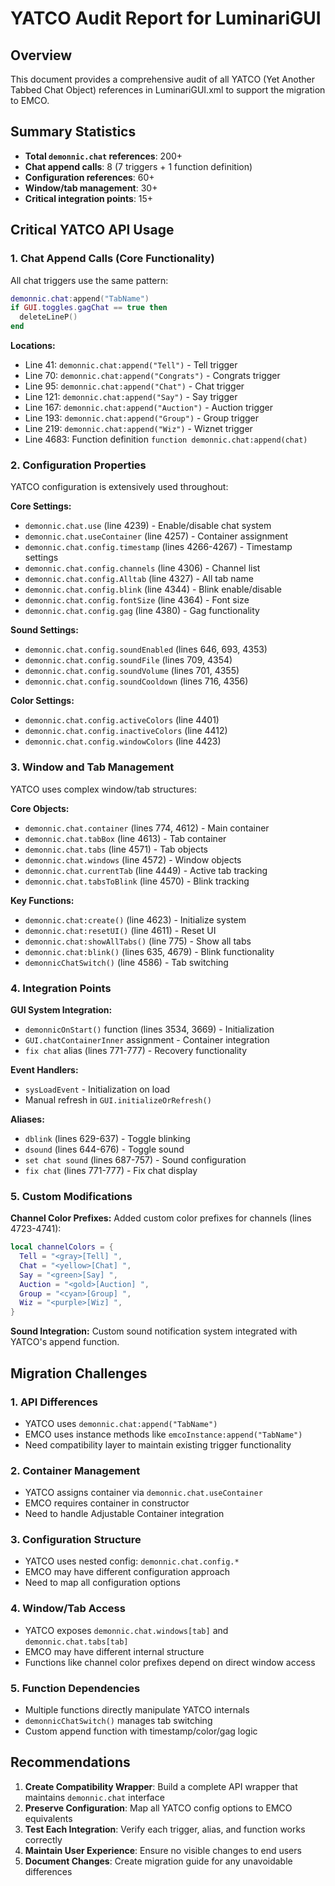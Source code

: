 # YATCO Audit Report for LuminariGUI

## Overview
This document provides a comprehensive audit of all YATCO (Yet Another Tabbed Chat Object) references in LuminariGUI.xml to support the migration to EMCO.

## Summary Statistics
- **Total `demonnic.chat` references**: 200+
- **Chat append calls**: 8 (7 triggers + 1 function definition)
- **Configuration references**: 60+
- **Window/tab management**: 30+
- **Critical integration points**: 15+

## Critical YATCO API Usage

### 1. Chat Append Calls (Core Functionality)
All chat triggers use the same pattern:
```lua
demonnic.chat:append("TabName")
if GUI.toggles.gagChat == true then
  deleteLineP()
end
```

**Locations:**
- Line 41: `demonnic.chat:append("Tell")` - Tell trigger
- Line 70: `demonnic.chat:append("Congrats")` - Congrats trigger  
- Line 95: `demonnic.chat:append("Chat")` - Chat trigger
- Line 121: `demonnic.chat:append("Say")` - Say trigger
- Line 167: `demonnic.chat:append("Auction")` - Auction trigger
- Line 193: `demonnic.chat:append("Group")` - Group trigger
- Line 219: `demonnic.chat:append("Wiz")` - Wiznet trigger
- Line 4683: Function definition `function demonnic.chat:append(chat)`

### 2. Configuration Properties
YATCO configuration is extensively used throughout:

**Core Settings:**
- `demonnic.chat.use` (line 4239) - Enable/disable chat system
- `demonnic.chat.useContainer` (line 4257) - Container assignment
- `demonnic.chat.config.timestamp` (lines 4266-4267) - Timestamp settings
- `demonnic.chat.config.channels` (line 4306) - Channel list
- `demonnic.chat.config.Alltab` (line 4327) - All tab name
- `demonnic.chat.config.blink` (line 4344) - Blink enable/disable
- `demonnic.chat.config.fontSize` (line 4364) - Font size
- `demonnic.chat.config.gag` (line 4380) - Gag functionality

**Sound Settings:**
- `demonnic.chat.config.soundEnabled` (lines 646, 693, 4353)
- `demonnic.chat.config.soundFile` (lines 709, 4354)
- `demonnic.chat.config.soundVolume` (lines 701, 4355)
- `demonnic.chat.config.soundCooldown` (lines 716, 4356)

**Color Settings:**
- `demonnic.chat.config.activeColors` (line 4401)
- `demonnic.chat.config.inactiveColors` (line 4412)
- `demonnic.chat.config.windowColors` (line 4423)

### 3. Window and Tab Management
YATCO uses complex window/tab structures:

**Core Objects:**
- `demonnic.chat.container` (lines 774, 4612) - Main container
- `demonnic.chat.tabBox` (line 4613) - Tab container
- `demonnic.chat.tabs` (line 4571) - Tab objects
- `demonnic.chat.windows` (line 4572) - Window objects
- `demonnic.chat.currentTab` (line 4449) - Active tab tracking
- `demonnic.chat.tabsToBlink` (line 4570) - Blink tracking

**Key Functions:**
- `demonnic.chat:create()` (line 4623) - Initialize system
- `demonnic.chat:resetUI()` (line 4611) - Reset UI
- `demonnic.chat:showAllTabs()` (line 775) - Show all tabs
- `demonnic.chat:blink()` (lines 635, 4679) - Blink functionality
- `demonnicChatSwitch()` (line 4586) - Tab switching

### 4. Integration Points

**GUI System Integration:**
- `demonnicOnStart()` function (lines 3534, 3669) - Initialization
- `GUI.chatContainerInner` assignment - Container integration
- `fix chat` alias (lines 771-777) - Recovery functionality

**Event Handlers:**
- `sysLoadEvent` - Initialization on load
- Manual refresh in `GUI.initializeOrRefresh()`

**Aliases:**
- `dblink` (lines 629-637) - Toggle blinking
- `dsound` (lines 644-676) - Toggle sound
- `set chat sound` (lines 687-757) - Sound configuration
- `fix chat` (lines 771-777) - Fix chat display

### 5. Custom Modifications

**Channel Color Prefixes:**
Added custom color prefixes for channels (lines 4723-4741):
```lua
local channelColors = {
  Tell = "<gray>[Tell] ",
  Chat = "<yellow>[Chat] ",
  Say = "<green>[Say] ",
  Auction = "<gold>[Auction] ",
  Group = "<cyan>[Group] ",
  Wiz = "<purple>[Wiz] ",
}
```

**Sound Integration:**
Custom sound notification system integrated with YATCO's append function.

## Migration Challenges

### 1. API Differences
- YATCO uses `demonnic.chat:append("TabName")` 
- EMCO uses instance methods like `emcoInstance:append("TabName")`
- Need compatibility layer to maintain existing trigger functionality

### 2. Container Management
- YATCO assigns container via `demonnic.chat.useContainer`
- EMCO requires container in constructor
- Need to handle Adjustable Container integration

### 3. Configuration Structure
- YATCO uses nested config: `demonnic.chat.config.*`
- EMCO may have different configuration approach
- Need to map all configuration options

### 4. Window/Tab Access
- YATCO exposes `demonnic.chat.windows[tab]` and `demonnic.chat.tabs[tab]`
- EMCO may have different internal structure
- Functions like channel color prefixes depend on direct window access

### 5. Function Dependencies
- Multiple functions directly manipulate YATCO internals
- `demonnicChatSwitch()` manages tab switching
- Custom append function with timestamp/color/gag logic

## Recommendations

1. **Create Compatibility Wrapper**: Build a complete API wrapper that maintains `demonnic.chat` interface
2. **Preserve Configuration**: Map all YATCO config options to EMCO equivalents
3. **Test Each Integration**: Verify each trigger, alias, and function works correctly
4. **Maintain User Experience**: Ensure no visible changes to end users
5. **Document Changes**: Create migration guide for any unavoidable differences